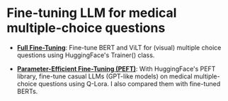 # Fine-tuning LLM for medical multiple-choice questions

- **[Full Fine-Tuning](https://github.com/Yushi-Y/NLP-projects/tree/main/Full_FT_HF)**: Fine-tune BERT and ViLT for (visual) multiple choice questions using HuggingFace's Trainer() class.
  
- **[Parameter-Efficient Fine-Tuning (PEFT)](https://github.com/Yushi-Y/NLP-projects/tree/main/LLM_PEFT_HF)**: With HuggingFace's PEFT library, fine-tune casual LLMs (GPT-like models) on medical multiple-choice questions using Q-Lora. I also compared them with fine-tuned BERTs.

